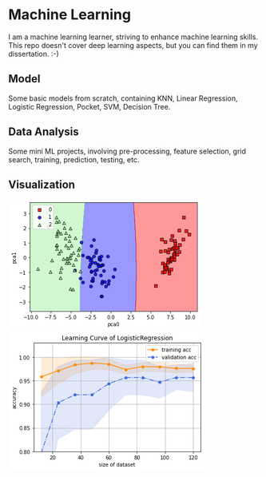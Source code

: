 # Machine Learning
I am a machine learning learner, striving to enhance machine learning skills. This repo doesn't cover deep learning aspects, but you can find them in my dissertation. :-)

## Model
Some basic models from scratch, containing KNN, Linear Regression, Logistic Regression, Pocket, SVM, Decision Tree.

## Data Analysis
Some mini ML projects, involving pre-processing, feature selection, grid search, training, prediction, testing, etc.  

## Visualization
![](https://github.com/coolguazitech/ML/blob/main/v1.png)![](https://github.com/coolguazitech/ML/blob/main/v2.png)
